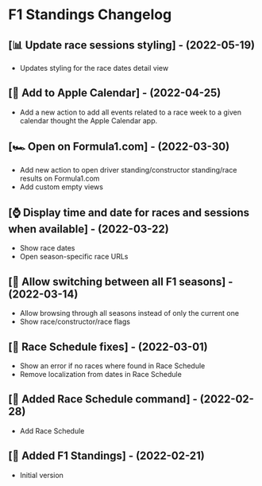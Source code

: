 # F1 Standings Changelog

## [📊 Update race sessions styling] - (2022-05-19)

- Updates styling for the race dates detail view

## [📆 Add to Apple Calendar] - (2022-04-25)

- Add a new action to add all events related to a race week to a given calendar thought the Apple Calendar app.

## [🏎️ Open on Formula1.com] - (2022-03-30)

- Add new action to open driver standing/constructor standing/race results on Formula1.com
- Add custom empty views

## [⌚ Display time and date for races and sessions when available] - (2022-03-22)

- Show race dates
- Open season-specific race URLs

## [🍂 Allow switching between all F1 seasons] - (2022-03-14)

- Allow browsing through all seasons instead of only the current one
- Show race/constructor/race flags

## [🐞 Race Schedule fixes] - (2022-03-01)

- Show an error if no races where found in Race Schedule
- Remove localization from dates in Race Schedule

## [🏁 Added Race Schedule command] - (2022-02-28)

- Add Race Schedule

## [🎂 Added F1 Standings] - (2022-02-21)

- Initial version
